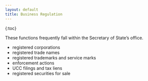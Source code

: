 ```yaml
---
layout: default
title: Business Regulation
---
```


{:toc}

These functions frequently fall within the Secretary of State’s office.

* registered corporations
* registered trade names
* registered trademarks and service marks
* enforcement actions
* UCC filings and tax liens
* registered securities for sale
